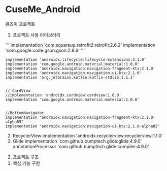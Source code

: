 # CuseMe_Android
큐즈미 프로젝트

1. 프로젝트 사용 라이브러리

  '''
    implementation 'com.squareup.retrofit2:retrofit:2.6.2'
    implementation 'com.google.code.gson:gson:2.8.6'
  '''


    implementation 'androidx.lifecycle:lifecycle-extensions:2.1.0'
    implementation 'com.google.android.material:material:1.0.0'
    implementation 'androidx.navigation:navigation-fragment-ktx:2.1.0'
    implementation 'androidx.navigation:navigation-ui-ktx:2.1.0'
    implementation 'org.jetbrains.kotlin:kotlin-stdlib:1.1.1'


    // CardView
    //implementation 'androidx.cardview:cardview:1.0.0'
    implementation 'com.google.android.material:material:1.0.0'


    //BottomNavigator
    implementation "androidx.navigation:navigation-fragment-ktx:2.1.0-alpha05"
    implementation "androidx.navigation:navigation-ui-ktx:2.1.0-alpha05"

  2) RecyclerView
    implementation 'androidx.recyclerview:recyclerview:1.1.0'
  3) Glide
    implementation 'com.github.bumptech.glide:glide:4.9.0'
    annotationProcessor 'com.github.bumptech.glide:compiler:4.9.0'
  
2. 프로젝트 구조
3. 핵심 기능 구현
